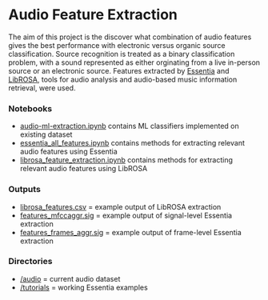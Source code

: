 # Audio Feature Extraction
The aim of this project is the discover what combination of audio features gives the best performance with electronic versus organic source classification. Source recognition is treated as a binary classification problem, with a sound represented as either orginating from a live in-person source or an electronic source. Features extracted by [Essentia](http://essentia.upf.edu/) and [LibROSA](https://librosa.github.io/librosa/), tools for audio analysis and audio-based music information retrieval, were used.

### Notebooks
- [audio-ml-extraction.ipynb](https://github.com/rramnauth2220/audio-feature-extraction/blob/master/audio-ml-extraction.ipynb) contains ML classifiers implemented on existing dataset
- [essentia_all_features.ipynb](https://github.com/rramnauth2220/audio-feature-extraction/blob/master/essentia_all_features.ipynb) contains methods for extracting relevant audio features using Essentia
- [librosa_feature_extraction.ipynb](https://github.com/rramnauth2220/audio-feature-extraction/blob/master/librosa_feature_extraction.ipynb) contains methods for extracting relevant audio features using LibROSA

### Outputs
- [librosa_features.csv](https://github.com/rramnauth2220/audio-feature-extraction/blob/master/librosa_features.csv) = example output of LibROSA extraction
- [features_mfccaggr.sig](https://github.com/rramnauth2220/audio-feature-extraction/blob/master/features_mfccaggr.sig) = example output of signal-level Essentia extraction
- [features_frames_aggr.sig](https://github.com/rramnauth2220/audio-feature-extraction/blob/master/features_frames_aggr.sig) = example output of frame-level Essentia extraction

### Directories
- [/audio](https://github.com/rramnauth2220/audio-feature-extraction/tree/master/audio) = current audio dataset
- [/tutorials](https://github.com/rramnauth2220/audio-feature-extraction/tree/master/tutorials) = working Essentia examples
